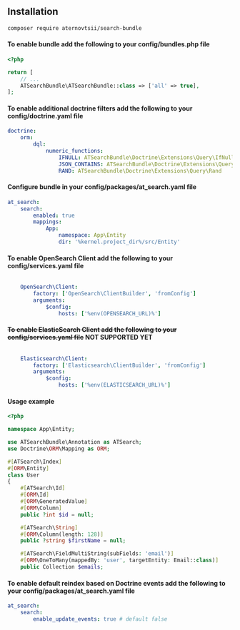 ## Installation
```bash
composer require aternovtsii/search-bundle
```

#### To enable bundle add the following to your config/bundles.php file
```php
<?php

return [
    // ...
    ATSearchBundle\ATSearchBundle::class => ['all' => true],
];
```
#### To enable additional doctrine filters add the following to your config/doctrine.yaml file
```yaml
doctrine:
    orm:
        dql:
            numeric_functions:
                IFNULL: ATSearchBundle\Doctrine\Extensions\Query\IfNull
                JSON_CONTAINS: ATSearchBundle\Doctrine\Extensions\Query\JsonContains
                RAND: ATSearchBundle\Doctrine\Extensions\Query\Rand

```
#### Configure bundle in your config/packages/at_search.yaml file
```yaml
at_search:
    search:
        enabled: true
        mappings:
            App:
                namespace: App\Entity
                dir: '%kernel.project_dir%/src/Entity'


```

#### To enable OpenSearch Client add the following to your config/services.yaml file

```yaml

    OpenSearch\Client:
        factory: ['OpenSearch\ClientBuilder', 'fromConfig']
        arguments:
            $config:
                hosts: ['%env(OPENSEARCH_URL)%']
```

#### ~~To enable ElasticSearch Client add the following to your config/services.yaml file~~ NOT SUPPORTED YET
```yaml

    Elasticsearch\Client:
        factory: ['Elasticsearch\ClientBuilder', 'fromConfig']
        arguments:
            $config:
                hosts: ['%env(ELASTICSEARCH_URL)%']
```

#### Usage example

```php
<?php

namespace App\Entity;

use ATSearchBundle\Annotation as ATSearch;
use Doctrine\ORM\Mapping as ORM;

#[ATSearch\Index]
#[ORM\Entity]
class User
{
    #[ATSearch\Id]
    #[ORM\Id]
    #[ORM\GeneratedValue]
    #[ORM\Column]
    public ?int $id = null;

    #[ATSearch\String]
    #[ORM\Column(length: 128)]
    public ?string $firstName = null;

    #[ATSearch\FieldMultiString(subFields: 'email')]
    #[ORM\OneToMany(mappedBy: 'user', targetEntity: Email::class)]
    public Collection $emails;
```

#### To enable default reindex based on Doctrine events add the following to your config/packages/at_search.yaml file

```yaml
at_search:
    search:
        enable_update_events: true # default false
```